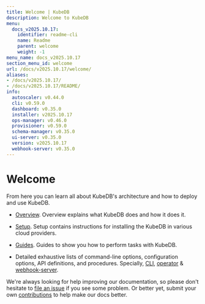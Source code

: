 ```yaml
---
title: Welcome | KubeDB
description: Welcome to KubeDB
menu:
  docs_v2025.10.17:
    identifier: readme-cli
    name: Readme
    parent: welcome
    weight: -1
menu_name: docs_v2025.10.17
section_menu_id: welcome
url: /docs/v2025.10.17/welcome/
aliases:
- /docs/v2025.10.17/
- /docs/v2025.10.17/README/
info:
  autoscaler: v0.44.0
  cli: v0.59.0
  dashboard: v0.35.0
  installer: v2025.10.17
  ops-manager: v0.46.0
  provisioner: v0.59.0
  schema-manager: v0.35.0
  ui-server: v0.35.0
  version: v2025.10.17
  webhook-server: v0.35.0
---
```


# Welcome

From here you can learn all about KubeDB's architecture and how to deploy and use KubeDB.

- [Overview](/docs/v2025.10.17/overview/). Overview explains what KubeDB does and how it does it.

- [Setup](/docs/v2025.10.17/setup/). Setup contains instructions for installing the KubeDB in various cloud providers.

- [Guides](/docs/v2025.10.17/guides/). Guides to show you how to perform tasks with KubeDB.

- Detailed exhaustive lists of command-line options, configuration options, API definitions, and procedures. Specially, [CLI](/docs/v2025.10.17/reference/cli/), [operator](/docs/v2025.10.17/reference/operator/) & [webhook-server](/docs/v2025.10.17/reference/webhook-server/).

We're always looking for help improving our documentation, so please don't hesitate to [file an issue](https://github.com/kubedb/project/issues/new) if you see some problem. Or better yet, submit your own [contributions](/docs/v2025.10.17/CONTRIBUTING) to help make our docs better.

